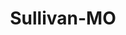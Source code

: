 ---
title: Sullivan-MO
slug: sullivan-mo
f_state:
- cms/state/missouri.md
f_locations:
- cms/payday-loan/cash-depot-7011.md
- cms/payday-loan/check-into-cash-of-missouri-13453.md
- cms/payday-loan/fast-cash-17595.md
- cms/payday-loan/fast-cash-17597.md
- cms/payday-loan/fast-cash-17598.md
- cms/payday-loan/franklin-quick-cash-18804.md
- cms/payday-loan/quik-cash-25398.md
updated-on: '2024-05-30T13:41:28.615Z'
created-on: '2024-05-30T13:41:28.615Z'
published-on: '2024-05-30T13:54:32.469Z'
f_city: Sullivan
layout: '[city].html'
tags: city
---